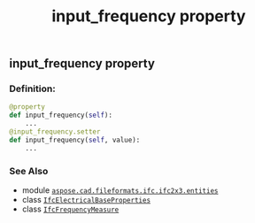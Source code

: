 ﻿---
title: input_frequency property
second_title: Aspose.CAD for Python via .NET API References
description: 
type: docs
weight: 110
url: /python-net/aspose.cad.fileformats.ifc.ifc2x3.entities/ifcelectricalbaseproperties/input_frequency/
is_root: false
---

## input_frequency property

### Definition:
```python
@property
def input_frequency(self):
    ...
@input_frequency.setter
def input_frequency(self, value):
    ...
```

### See Also
* module [`aspose.cad.fileformats.ifc.ifc2x3.entities`](../../)
* class [`IfcElectricalBaseProperties`](/cad/python-net/aspose.cad.fileformats.ifc.ifc2x3.entities/ifcelectricalbaseproperties)
* class [`IfcFrequencyMeasure`](/cad/python-net/aspose.cad.fileformats.ifc.ifc2x3.types/ifcfrequencymeasure)
